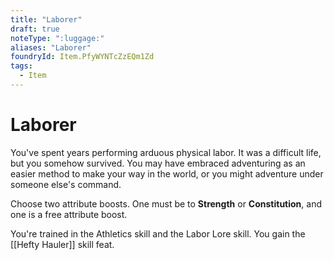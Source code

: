 ```yaml
---
title: "Laborer"
draft: true
noteType: ":luggage:"
aliases: "Laborer"
foundryId: Item.PfyWYNTcZzEQm1Zd
tags:
  - Item
---
```


# Laborer

You've spent years performing arduous physical labor. It was a difficult life, but you somehow survived. You may have embraced adventuring as an easier method to make your way in the world, or you might adventure under someone else's command.

Choose two attribute boosts. One must be to **Strength** or **Constitution**, and one is a free attribute boost.

You're trained in the Athletics skill and the Labor Lore skill. You gain the [[Hefty Hauler]] skill feat.
